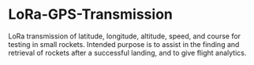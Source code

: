 # LoRa-GPS-Transmission
LoRa transmission of latitude, longitude, altitude, speed, and course for testing in small rockets. Intended purpose is to assist in the finding and retrieval of rockets after a successful landing, and to give flight analytics.
